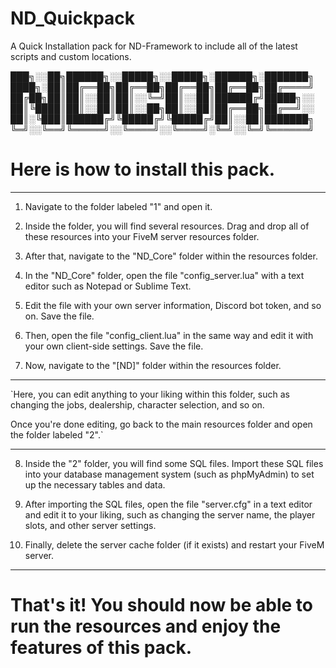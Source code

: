 # ND_Quickpack
A Quick Installation pack for ND-Framework to include all of the latest scripts and custom locations. 

███╗░░██╗██████╗░░█████╗░░█████╗░██████╗░███████╗
████╗░██║██╔══██╗██╔══██╗██╔══██╗██╔══██╗██╔════╝
██╔██╗██║██║░░██║██║░░╚═╝██║░░██║██████╔╝█████╗░░
██║╚████║██║░░██║██║░░██╗██║░░██║██╔══██╗██╔══╝░░
██║░╚███║██████╔╝╚█████╔╝╚█████╔╝██║░░██║███████╗
╚═╝░░╚══╝╚═════╝░░╚════╝░░╚════╝░╚═╝░░╚═╝╚══════╝



# Here is how to install this pack.

____

1) Navigate to the folder labeled "1" and open it.

2) Inside the folder, you will find several resources. Drag and drop all of these resources into your FiveM server resources folder.

3) After that, navigate to the "ND_Core" folder within the resources folder.

4) In the "ND_Core" folder, open the file "config_server.lua" with a text editor such as Notepad or Sublime Text.

5) Edit the file with your own server information, Discord bot token, and so on. Save the file.

6) Then, open the file "config_client.lua" in the same way and edit it with your own client-side settings. Save the file.

7) Now, navigate to the "[ND]" folder within the resources folder.
____
`Here, you can edit anything to your liking within this folder, such as changing the jobs, dealership, character selection, and so on.

Once you're done editing, go back to the main resources folder and open the folder labeled "2".`
____
8) Inside the "2" folder, you will find some SQL files. Import these SQL files into your database management system (such as phpMyAdmin) to set up the necessary tables and data.

9) After importing the SQL files, open the file "server.cfg" in a text editor and edit it to your liking, such as changing the server name, the player slots, and other server settings.

10) Finally, delete the server cache folder (if it exists) and restart your FiveM server.
____

# That's it! You should now be able to run the resources and enjoy the features of this pack.
